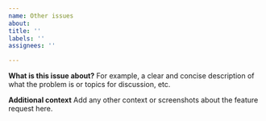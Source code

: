 ```yaml
---
name: Other issues
about: 
title: ''
labels: ''
assignees: ''

---
```


**What is this issue about?**
For example, a clear and concise description of what the problem is or topics for discussion, etc.

**Additional context**
Add any other context or screenshots about the feature request here.
